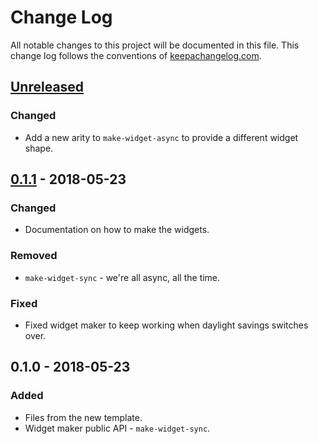 # Change Log
All notable changes to this project will be documented in this file. This change log follows the conventions of [keepachangelog.com](http://keepachangelog.com/).

## [Unreleased]
### Changed
- Add a new arity to `make-widget-async` to provide a different widget shape.

## [0.1.1] - 2018-05-23
### Changed
- Documentation on how to make the widgets.

### Removed
- `make-widget-sync` - we're all async, all the time.

### Fixed
- Fixed widget maker to keep working when daylight savings switches over.

## 0.1.0 - 2018-05-23
### Added
- Files from the new template.
- Widget maker public API - `make-widget-sync`.

[Unreleased]: https://github.com/your-name/loanz/compare/0.1.1...HEAD
[0.1.1]: https://github.com/your-name/loanz/compare/0.1.0...0.1.1
